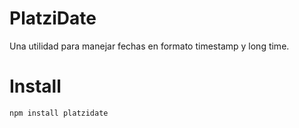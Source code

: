# PlatziDate

Una utilidad para manejar fechas en formato timestamp y long time.

# Install

```bash
npm install platzidate
```